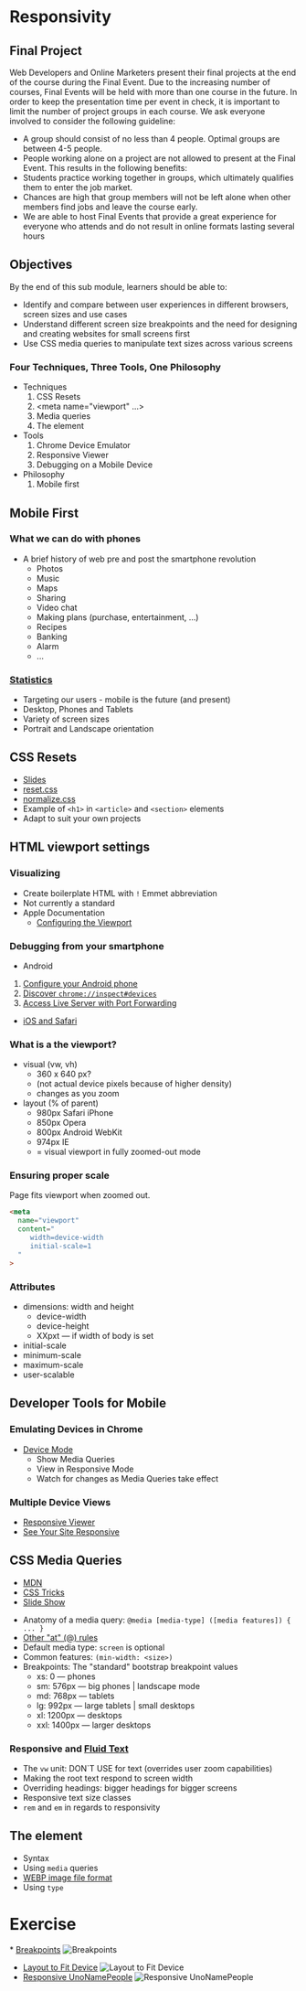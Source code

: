 # Responsivity

## Final Project
Web Developers and Online Marketers present their final projects at the end of the course during the Final Event. Due to the increasing number of courses, Final Events will be held with more than one course in the future. In order to keep the presentation time per event in check, it is important to limit the number of project groups in each course.
We ask everyone involved to consider the following guideline:
* A group should consist of no less than 4 people. Optimal groups are between 4-5 people.
* People working alone on a project are not allowed to present at the Final Event.
This results in the following benefits:
* Students practice working together in groups, which ultimately qualifies them to enter the job market.
* Chances are high that group members will not be left alone when other members find jobs and leave the course early.
* We are able to host Final Events that provide a great experience for everyone who attends and do not result in online formats lasting several hours

## Objectives
By the end of this sub module, learners should be able to:

* Identify and compare between user experiences in different browsers, screen sizes and use cases
* Understand different screen size breakpoints and the need for designing and creating websites for small screens first
* Use CSS media queries to manipulate text sizes across various screens

### Four Techniques, Three Tools, One Philosophy
* Techniques
  1. CSS Resets
  2. <meta name="viewport" ...>
  3. Media queries
  4. The <picture> element
* Tools
  1. Chrome Device Emulator
  2. Responsive Viewer
  3. Debugging on a Mobile Device
* Philosophy
  1. Mobile first

## Mobile First
### What we can do with phones
- A brief history of web pre and post the smartphone revolution
  * Photos
  * Music
  * Maps
  * Sharing
  * Video chat
  * Making plans (purchase, entertainment, ...)
  * Recipes
  * Banking
  * Alarm
  * ...

### [Statistics](https://gs.statcounter.com/platform-market-share/desktop-mobile-tablet)
* Targeting our users - mobile is the future (and present)
* Desktop, Phones and Tablets
* Variety of screen sizes
* Portrait and Landscape orientation

## CSS Resets
* [Slides](slides/responsivity/Resets-Media-Queries.pdf)
* [reset.css](https://meyerweb.com/eric/tools/css/reset/)
* [normalize.css](https://necolas.github.io/normalize.css/)
* Example of `<h1>` in `<article>` and `<section>` elements
* Adapt to suit your own projects

## HTML viewport settings

### Visualizing
* Create boilerplate HTML with `!` Emmet abbreviation
* Not currently a standard
* Apple Documentation
  * [Configuring the Viewport](https://developer.apple.com/library/archive/documentation/AppleApplications/Reference/SafariWebContent/UsingtheViewport/UsingtheViewport.html)

### Debugging from your smartphone
* Android
1. [Configure your Android phone](https://developer.android.com/studio/debug/dev-options.html)
2. [Discover `chrome://inspect#devices`](https://developer.chrome.com/docs/devtools/remote-debugging/)
3. [Access Live Server with Port Forwarding](https://developer.chrome.com/docs/devtools/remote-debugging/local-server/)

* [iOS and Safari](https://appletoolbox.com/use-web-inspector-debug-mobile-safari/)

### What is a the viewport?
  * visual (vw, vh)
    - 360 x 640 px?
    - (not actual device pixels because of higher density)
    - changes as you zoom
  * layout (% of parent)
    - 980px Safari iPhone
    - 850px Opera
    - 800px Android WebKit
    - 974px IE
    - = visual viewport in fully zoomed-out mode

### Ensuring proper scale
Page fits viewport when zoomed out.

  ```html
  <meta
    name="viewport"
    content="
       width=device-width
       initial-scale=1
    "
  >
  ```
### Attributes
* dimensions: width and height
  * device-width
  * device-height
  * XXpxt — if width of body is set
* initial-scale
* minimum-scale
* maximum-scale
* user-scalable

## Developer Tools for Mobile
### Emulating Devices in Chrome
* [Device Mode](https://developer.chrome.com/docs/devtools/device-mode/)
  * Show Media Queries
  * View in Responsive Mode
  * Watch for changes as Media Queries take effect

### Multiple Device Views
* [Responsive Viewer](https://chrome.google.com/webstore/detail/responsive-viewer/inmopeiepgfljkpkidclfgbgbmfcennb)
* [See Your Site Responsive](http://ami.responsivedesign.is/)


## CSS Media Queries
* [MDN](https://developer.mozilla.org/en-US/docs/Web/CSS/@media)
* [CSS Tricks](https://css-tricks.com/logic-in-media-queries/)
* [Slide Show](slides/responsivity/Resets-Media-Queries.pdf)
- Anatomy of a media query: `@media [media-type] ([media features]) { ... }`
- [Other "at" (@) rules](https://developer.mozilla.org/en-US/docs/Web/CSS/At-rule)
- Default media type: `screen` is optional
- Common features: `(min-width: <size>)`
- Breakpoints: The "standard" bootstrap breakpoint values
  * xs: 0 — phones
  * sm: 576px — big phones | landscape mode
  * md: 768px — tablets
  * lg: 992px — large tablets | small desktops
  * xl: 1200px — desktops
  * xxl: 1400px — larger desktops

### Responsive and [Fluid Text](https://betterwebtype.com/articles/2019/05/14/the-state-of-fluid-web-typography/)
- The `vw` unit: DON`T USE for text (overrides user zoom capabilities)
- Making the root text respond to screen width
- Overriding headings: bigger headings for bigger screens
- Responsive text size classes
- `rem` and `em` in regards to responsivity

## The <picture> element

* Syntax
* Using `media` queries
* [WEBP image file format](https://developers.google.com/speed/webp)
* Using `type`


# Exercise

* [Breakpoints](https://classroom.github.com/a/-kEvQQ5i)
  ![Breakpoints](data_img/responsivity/breakpoints.png)
* [Layout to Fit Device](https://classroom.github.com/a/UPdW-jch)
  ![Layout to Fit Device](data_img/responsivity/desktop-tablet-mobile.png)
* [Responsive UnoNamePeople](https://classroom.github.com/a/odM7zPt2)
  ![Responsive UnoNamePeople](data_img/responsivity/unoname.png)
